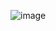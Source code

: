 ![image](https://github.com/gauravhalnawar1011/AWS/assets/140076717/92640f18-815d-4ebc-820a-9bdfd77d83c8)
